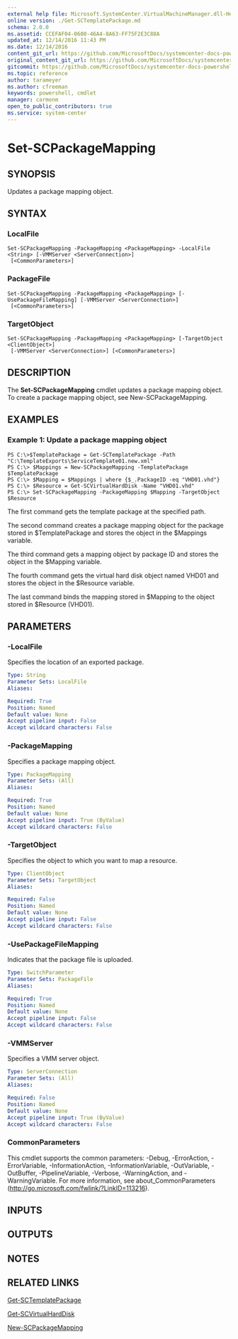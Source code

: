 ```yaml
---
external help file: Microsoft.SystemCenter.VirtualMachineManager.dll-Help.xml
online version: ./Get-SCTemplatePackage.md
schema: 2.0.0
ms.assetid: CCEFAF04-0600-46A4-8A63-FF75F2E3C88A
updated_at: 12/14/2016 11:43 PM
ms.date: 12/14/2016
content_git_url: https://github.com/MicrosoftDocs/systemcenter-docs-powershell/blob/master/systemcenter-cmdlets/SystemCenter2016/VirtualMachineManager/v1.0/Set-SCPackageMapping.md
original_content_git_url: https://github.com/MicrosoftDocs/systemcenter-docs-powershell/blob/master/systemcenter-cmdlets/SystemCenter2016/VirtualMachineManager/v1.0/Set-SCPackageMapping.md
gitcommit: https://github.com/MicrosoftDocs/systemcenter-docs-powershell/blob/96cd9bd2780eb6b78c540fa00d3b8a4313e3ed40/systemcenter-cmdlets/SystemCenter2016/VirtualMachineManager/v1.0/Set-SCPackageMapping.md
ms.topic: reference
author: tarameyer
ms.author: cfreeman
keywords: powershell, cmdlet
manager: carmonm
open_to_public_contributors: true
ms.service: system-center
---
```


# Set-SCPackageMapping

## SYNOPSIS
Updates a package mapping object.

## SYNTAX

### LocalFile
```
Set-SCPackageMapping -PackageMapping <PackageMapping> -LocalFile <String> [-VMMServer <ServerConnection>]
 [<CommonParameters>]
```

### PackageFile
```
Set-SCPackageMapping -PackageMapping <PackageMapping> [-UsePackageFileMapping] [-VMMServer <ServerConnection>]
 [<CommonParameters>]
```

### TargetObject
```
Set-SCPackageMapping -PackageMapping <PackageMapping> [-TargetObject <ClientObject>]
 [-VMMServer <ServerConnection>] [<CommonParameters>]
```

## DESCRIPTION
The **Set-SCPackageMapping** cmdlet updates a package mapping object.
To create a package mapping object, see New-SCPackageMapping.

## EXAMPLES

### Example 1: Update a package mapping object
```
PS C:\>$TemplatePackage = Get-SCTemplatePackage -Path "C:\TemplateExports\ServiceTemplate01.new.xml"
PS C:\> $Mappings = New-SCPackageMapping -TemplatePackage $TemplatePackage
PS C:\> $Mapping = $Mappings | where {$_.PackageID -eq "VHD01.vhd"}
PS C:\> $Resource = Get-SCVirtualHardDisk -Name "VHD01.vhd"
PS C:\> Set-SCPackageMapping -PackageMapping $Mapping -TargetObject $Resource
```

The first command gets the template package at the specified path.

The second command creates a package mapping object for the package stored in $TemplatePackage and stores the object in the $Mappings variable.

The third command gets a mapping object by package ID and stores the object in the $Mapping variable.

The fourth command gets the virtual hard disk object named VHD01 and stores the object in the $Resource variable.

The last command binds the mapping stored in $Mapping to the object stored in $Resource (VHD01).

## PARAMETERS

### -LocalFile
Specifies the location of an exported package.

```yaml
Type: String
Parameter Sets: LocalFile
Aliases: 

Required: True
Position: Named
Default value: None
Accept pipeline input: False
Accept wildcard characters: False
```

### -PackageMapping
Specifies a package mapping object.

```yaml
Type: PackageMapping
Parameter Sets: (All)
Aliases: 

Required: True
Position: Named
Default value: None
Accept pipeline input: True (ByValue)
Accept wildcard characters: False
```

### -TargetObject
Specifies the object to which you want to map a resource.

```yaml
Type: ClientObject
Parameter Sets: TargetObject
Aliases: 

Required: False
Position: Named
Default value: None
Accept pipeline input: False
Accept wildcard characters: False
```

### -UsePackageFileMapping
Indicates that the package file is uploaded.

```yaml
Type: SwitchParameter
Parameter Sets: PackageFile
Aliases: 

Required: True
Position: Named
Default value: None
Accept pipeline input: False
Accept wildcard characters: False
```

### -VMMServer
Specifies a VMM server object.

```yaml
Type: ServerConnection
Parameter Sets: (All)
Aliases: 

Required: False
Position: Named
Default value: None
Accept pipeline input: True (ByValue)
Accept wildcard characters: False
```

### CommonParameters
This cmdlet supports the common parameters: -Debug, -ErrorAction, -ErrorVariable, -InformationAction, -InformationVariable, -OutVariable, -OutBuffer, -PipelineVariable, -Verbose, -WarningAction, and -WarningVariable. For more information, see about_CommonParameters (http://go.microsoft.com/fwlink/?LinkID=113216).

## INPUTS

## OUTPUTS

## NOTES

## RELATED LINKS

[Get-SCTemplatePackage](xref:SystemCenter2016/VirtualMachineManager/v1.0/Get-SCTemplatePackage.md)

[Get-SCVirtualHardDisk](xref:SystemCenter2016/VirtualMachineManager/v1.0/Get-SCVirtualHardDisk.md)

[New-SCPackageMapping](xref:SystemCenter2016/VirtualMachineManager/v1.0/New-SCPackageMapping.md)

